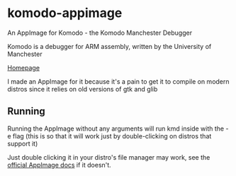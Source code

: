 # komodo-appimage
An AppImage for Komodo - the Komodo Manchester Debugger

Komodo is a debugger for ARM assembly, written by the University of Manchester

[Homepage](https://studentnet.cs.manchester.ac.uk/resources/software/komodo)

I made an AppImage for it because it's a pain to get it to compile on modern distros since it relies on old versions of gtk and glib

## Running
Running the AppImage without any arguments will run kmd inside with the -e flag (this is so that it will work just by double-clicking on distros that support it)

Just double clicking it in your distro's file manager may work, see the [official AppImage docs](https://docs.appimage.org/introduction/quickstart.html) if it doesn't.
